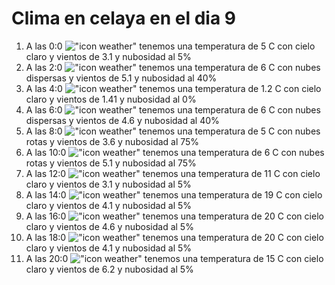 # Clima en celaya en el dia 9

1. A las 0:0 !["icon weather"](http://openweathermap.org/img/w/02n.png) tenemos una temperatura de 5 C con cielo claro y  vientos de 3.1 y nubosidad al 5%
1. A las 2:0 !["icon weather"](http://openweathermap.org/img/w/03n.png) tenemos una temperatura de 6 C con nubes dispersas y  vientos de 5.1 y nubosidad al 40%
1. A las 4:0 !["icon weather"](http://openweathermap.org/img/w/01n.png) tenemos una temperatura de 1.2 C con cielo claro y  vientos de 1.41 y nubosidad al 0%
1. A las 6:0 !["icon weather"](http://openweathermap.org/img/w/03n.png) tenemos una temperatura de 6 C con nubes dispersas y  vientos de 4.6 y nubosidad al 40%
1. A las 8:0 !["icon weather"](http://openweathermap.org/img/w/04n.png) tenemos una temperatura de 5 C con nubes rotas y  vientos de 3.6 y nubosidad al 75%
1. A las 10:0 !["icon weather"](http://openweathermap.org/img/w/04d.png) tenemos una temperatura de 6 C con nubes rotas y  vientos de 5.1 y nubosidad al 75%
1. A las 12:0 !["icon weather"](http://openweathermap.org/img/w/02d.png) tenemos una temperatura de 11 C con cielo claro y  vientos de 3.1 y nubosidad al 5%
1. A las 14:0 !["icon weather"](http://openweathermap.org/img/w/02d.png) tenemos una temperatura de 19 C con cielo claro y  vientos de 4.1 y nubosidad al 5%
1. A las 16:0 !["icon weather"](http://openweathermap.org/img/w/02d.png) tenemos una temperatura de 20 C con cielo claro y  vientos de 4.6 y nubosidad al 5%
1. A las 18:0 !["icon weather"](http://openweathermap.org/img/w/02d.png) tenemos una temperatura de 20 C con cielo claro y  vientos de 4.1 y nubosidad al 5%
1. A las 20:0 !["icon weather"](http://openweathermap.org/img/w/02n.png) tenemos una temperatura de 15 C con cielo claro y  vientos de 6.2 y nubosidad al 5%
